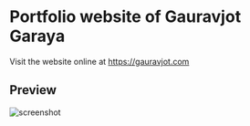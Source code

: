 # Portfolio website of Gauravjot Garaya

Visit the website online at https://gauravjot.com

## Preview

![screenshot](https://imgur.com/4vaO3P6)